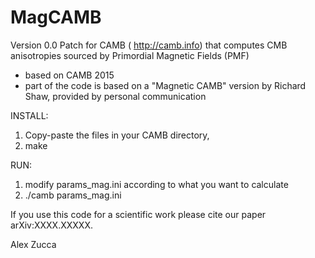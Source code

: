 # MagCAMB
Version 0.0
Patch for CAMB ( http://camb.info) that computes CMB anisotropies sourced by Primordial Magnetic Fields (PMF)

- based on CAMB 2015
- part of the code is based on a "Magnetic CAMB" version by Richard Shaw, provided by personal communication

INSTALL: 
1. Copy-paste the files in your CAMB directory,
2. make

RUN:
1. modify params_mag.ini according to what you want to calculate
2. ./camb params_mag.ini

If you use this code for a scientific work please cite our paper arXiv:XXXX.XXXXX.

Alex Zucca


